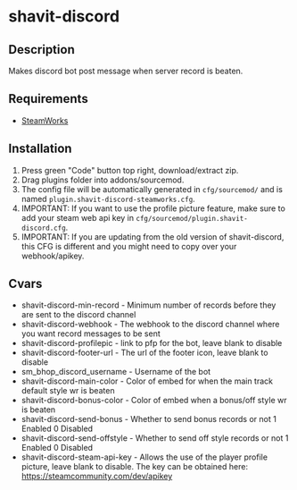 ﻿# shavit-discord


## Description ##
Makes discord bot post message when server record is beaten.

## Requirements ##
* [SteamWorks](https://github.com/KyleSanderson/SteamWorks/releases)


## Installation ##
1. Press green "Code" button top right, download/extract zip. 
2. Drag plugins folder into addons/sourcemod.
3. The config file will be automatically generated in `cfg/sourcemod/` and is named `plugin.shavit-discord-steamworks.cfg`.
4. IMPORTANT: If you want to use the profile picture feature, make sure to add your steam web api key in `cfg/sourcemod/plugin.shavit-discord.cfg`.
5. IMPORTANT: If you are updating from the old version of shavit-discord, this CFG is different and you might need to copy over your webhook/apikey.

## Cvars ##
* shavit-discord-min-record - Minimum number of records before they are sent to the discord channel
*	shavit-discord-webhook - The webhook to the discord channel where you want record messages to be sent
*	shavit-discord-profilepic - link to pfp for the bot, leave blank to disable
*	shavit-discord-footer-url - The url of the footer icon, leave blank to disable
* sm_bhop_discord_username - Username of the bot
*	shavit-discord-main-color - Color of embed for when the main track default style wr is beaten
*	shavit-discord-bonus-color - Color of embed when a bonus/off style wr is beaten
*	shavit-discord-send-bonus - Whether to send bonus records or not 1 Enabled 0 Disabled
* shavit-discord-send-offstyle - Whether to send off style records or not 1 Enabled 0 Disabled
* shavit-discord-steam-api-key - Allows the use of the player profile picture, leave blank to disable. The key can be obtained here: https://steamcommunity.com/dev/apikey



